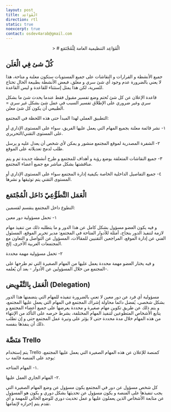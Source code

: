 ```yaml
---
layout: post
title: الْقَوَاعِد
direction: rtl
static: true
noexcerpt: true
contact: osdev4arab@gmail.com
---
```

<center>
>
# الْقَوَاعِد التنظيمية العامة لِلْمُجْتَمَع
</center>

## كُلّ شئ فِي الْعَلَن

جميع الأنشطة و القرارات و النقاشات على جميع المستويات ستكون معلنة و متاحة، هذا لا يعني بالضرورة عدم وجود أي شئ سري و مغلق، فبعض الأنشطة بطبيعة الحال تحتاج للسرية، لكن هذا يمثل إستثناء للقاعدة و ليس القاعدة.

قاعدة الإعلان عن كل شئ تُحتم وضع تفسير مقبول فقط عندما يحدث شئ ما بشكل سري وغير ضروري على الإطلاق تفسير السبب في عمل شئ بشكل غير سري = الطبيعي أن يكون كل شئ معلن.

التطبيق العملي لهذا المبدأ حتى هذه اللحظة في المجتمع:

١- نشر قائمة معلنة بجميع المهام التي يعمل عليها الفريق، سواء على المستوى الإداري أو على المستوى التقني/التحريري.

٢- الشفرة المصدرية لموقع المجتمع منشور و يمكن لأي شخص أن يعدل عليه و يرسل طلب لدمج تعديلاته على الموقع.

٣- جميع النقاشات المتعلقة بوضع رؤية و أهداف للمجتمع و طرح أنشطة جديدة تم و يتم مناقشتها بشكل مباشر مع جميع أعضاء المجتمع.

٤- جميع التفاصيل الداخلية الخاصة بكيفية إدارة المجتمع سواء على المستوى الإداري أو المستوى التقني يتم توثيقها و نشرها.

## الْعَمَل التَّطَوُّعِيّ دَاخَل الْمُجْتَمَع

التطوع داخل المجتمع ينقسم لقسمين:

١- تحمل مسؤولية دور معين

و فيه يكون العضو مسؤول بشكل كامل عن هذا الدور و ما يتطلبه ذلك من تنفيذ مهام لازمة لتنفيذ الدور بنجاح، أمثلة للأدوار المتاحة في المجتمع: مدير تحرير الموقع، المسئول الفني عن إدارة الموقع، المراجعين التقنيين للمقالات، المسؤول عن التواصل و التعاون مع المجتمعات العربية الأخرى، إلخ.

٢- تحمل مسؤولية مهمة محددة

و فيه يختار العضو مهمة محددة يعمل عليها من المهام الصغيرة التي تم طرحها على المجتمع من خلال المسؤولين عن الأدوار - بعد أن يُعلمه-.

## الْعَمَل بِالتَّفْوِيض (Delegation)

مسؤولية أي فرد عن دور معين لا تعني بالضرورة تنفيذه للمهام التي يتضمنها هذا الدور بشكل شخصي، يُفضل دائما محاولة إشراك المجتمع في المهام التي يعمل عليها المجتمع، و يتم ذلك عن طريق تكوين مهام صغيرة و محددة يعرضها على جميع أعضاء المجتمع و يتابع الأشخاص المتطوعين لتنفيذ المهام المختلفة، بشرط حرصه على التأكد من الإنتهاء من هذه المهام خلال مدة محددة حتى لا يؤثر على وتيرة عمل المجتمع حتى و إن تطلب ذلك أن ينفذها بنفسه.

## مَنَصَّة Trello

يتم إستخدام Trello كمنصة للإعلان عن هذه المهام الصغيرة التي يعمل عليها المجتمع، يوجد على المنصة قائمة ب:

١- المهام المتاحه.

٢- المهام الجاري العمل عليها.

كل شخص مسؤول عن دور في المجتمع يكون مسؤول عن وضع المهام الصغيرة التي يجب تنفيذها على المنصة و يكون مسؤول عن تحديثها بشكل دوري و يكون هو المسؤول عن متابعة الأشخاص الذين يعملون عليها و عمل تحديث دوري للوضع الحالي للمهمة و أي تقدم يتم إحرازه لإتمامها.

